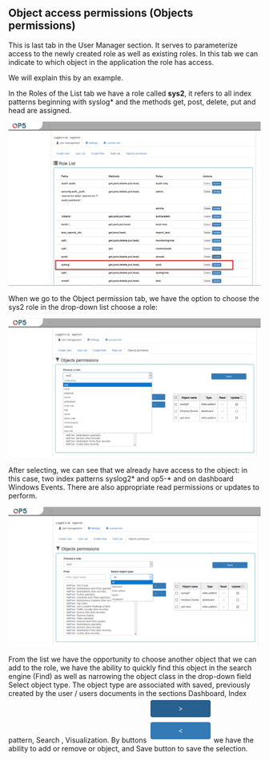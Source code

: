 Object access permissions (Objects permissions)
-----------------------------------------------

This is last tab in the User Manager section. It serves to
parameterize access to the newly created role as well as existing
roles. In this tab we can indicate to which object in the application
the role has access.

We will explain this by an example.

In the Roles of the List tab we have a role called **sys2**, it refers
to all index patterns beginning with syslog\* and the methods get,
post, delete, put and head are assigned.

![](./media/media/image56.png)

When we go to the Object permission tab, we have the option to choose
the sys2 role in the drop-down list choose a role:

![](./media/media/image57.png)

After selecting, we can see that we already have access to the object:
in this case, two index patterns syslog2\* and op5-\* and on dashboard
Windows Events. There are also appropriate read permissions or updates
to perform.

![](./media/media/image58.png)

From the list we have the opportunity to choose another object that we
can add to the role, we have the ability to quickly find this object
in the search engine (Find) as well as narrowing the object class in
the drop-down field Select object type. The object type are associated
with saved, previously created by the user / users documents in the
sections Dashboard, Index pattern, Search , Visualization. By buttons
![](./media/media/image59.png)we have the ability to add or remove or
object, and Save button to save the selection.

